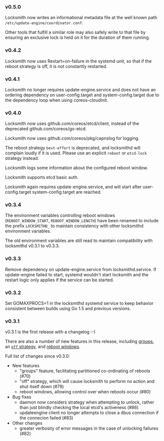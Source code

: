 ### v0.5.0

Locksmith now writes an informational metadata file at the well known path
`/etc/update-engine/coordinator.conf`.

Other tools that fulfill a similar role may also safely write to that file by
ensuring an exclusive lock is held on it for the duration of them running.

### v0.4.2

Locksmith now uses Restart=on-failure in the systemd unit, so that if the
reboot strategy is off, it is not constantly restarted.

### v0.4.1

Locksmith no longer requires update-engine.service and does not have an
ordering dependency on user-config.target and system-config.target due to the
dependency loop when using coreos-cloudinit.

### v0.4.0

Locksmith now uses github.com/coreos/etcd/client, instead of the deprecated
github.com/coreos/go-etcd.

Locksmith now uses github.com/coreos/pkg/capnslog for logging.

The reboot strategy `best-effort` is deprecated, and locksmithd will complain
loudly if it is used. Please use an explicit `reboot` or `etcd-lock` strategy
instead.

Locksmith logs some information about the configured reboot window.

Locksmith supports etcd basic auth.

Locksmith again requires update-engine.service, and will start after
user-config.target system-config.target are reached.

### v0.3.4

The environment variables controlling reboot windows (`REBOOT_WINDOW_START`,
`REBOOT_WINDOW_LENGTH`) have been renamed to include the prefix `LOCKSMITHD_`
to maintain consistency with other locksmithd environment variables.

The old environment variables are still read to maintain compatibility with
locksmithd v0.3.1 to v0.3.3.

### v0.3.3

Remove dependency on update-engine.service from locksmithd.service. If
update-engine failed to start, systemd wouldn't start locksmith and the restart
logic only applies if the service can be started.

### v0.3.2

Set GOMAXPROCS=1 in the locksmithd systemd service to keep behavior consistent between builds using Go 1.5 and previous versions.

### v0.3.1

v0.3.1 is the first release with a changelog :-)

There are also a number of new features in this release, including [groups](README.md#groups), an [`off` strategy](README.md#configuration), and [reboot windows](README.md#reboot-windows).

Full list of changes since v0.3.0:
- New features
  - "groups" feature, facilitating partitioned co-ordinating of reboots (#70)
  - "off" strategy, which will cause locksmith to perform no action and shut itself down (#79)
  - reboot windows, allowing control over when reboots occur (#80)
- Bug fixes
  - daemon now considers strategy when attempting to unlock, rather than just blindly checking the local etcd's activeness (#86)
  - updateengine client no longer attempts to close a dbus connection if the connecion failed (#83)
- Other changes
  - greater verbosity of error messages in the case of unlocking failures (#82)
